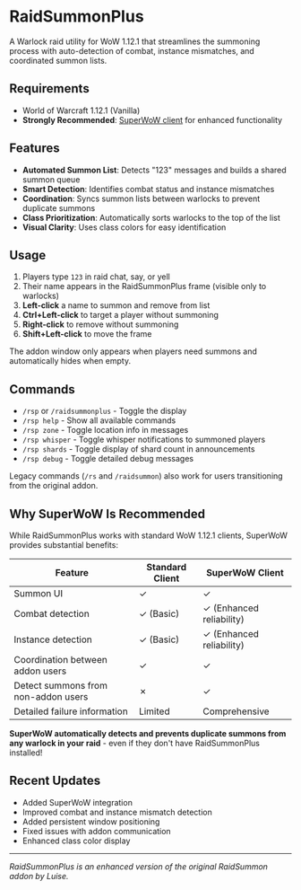 # RaidSummonPlus

A Warlock raid utility for WoW 1.12.1 that streamlines the summoning process with auto-detection of combat, instance mismatches, and coordinated summon lists.

## Requirements

- World of Warcraft 1.12.1 (Vanilla)
- **Strongly Recommended**: [SuperWoW client](https://github.com/balakethelock/SuperWoW) for enhanced functionality

## Features

- **Automated Summon List**: Detects "123" messages and builds a shared summon queue
- **Smart Detection**: Identifies combat status and instance mismatches
- **Coordination**: Syncs summon lists between warlocks to prevent duplicate summons
- **Class Prioritization**: Automatically sorts warlocks to the top of the list
- **Visual Clarity**: Uses class colors for easy identification

## Usage

1. Players type `123` in raid chat, say, or yell
2. Their name appears in the RaidSummonPlus frame (visible only to warlocks)
3. **Left-click** a name to summon and remove from list
4. **Ctrl+Left-click** to target a player without summoning
5. **Right-click** to remove without summoning
6. **Shift+Left-click** to move the frame

The addon window only appears when players need summons and automatically hides when empty.

## Commands

- `/rsp` or `/raidsummonplus` - Toggle the display
- `/rsp help` - Show all available commands
- `/rsp zone` - Toggle location info in messages
- `/rsp whisper` - Toggle whisper notifications to summoned players
- `/rsp shards` - Toggle display of shard count in announcements
- `/rsp debug` - Toggle detailed debug messages

Legacy commands (`/rs` and `/raidsummon`) also work for users transitioning from the original addon.

## Why SuperWoW Is Recommended

While RaidSummonPlus works with standard WoW 1.12.1 clients, SuperWoW provides substantial benefits:

| Feature | Standard Client | SuperWoW Client |
|---------|----------------|-----------------|
| Summon UI | ✓ | ✓ |
| Combat detection | ✓ (Basic) | ✓ (Enhanced reliability) |
| Instance detection | ✓ (Basic) | ✓ (Enhanced reliability) |
| Coordination between addon users | ✓ | ✓ |
| Detect summons from non-addon users | ✗ | ✓ |
| Detailed failure information | Limited | Comprehensive |

**SuperWoW automatically detects and prevents duplicate summons from any warlock in your raid** - even if they don't have RaidSummonPlus installed!

## Recent Updates

- Added SuperWoW integration
- Improved combat and instance mismatch detection
- Added persistent window positioning
- Fixed issues with addon communication
- Enhanced class color display

---

*RaidSummonPlus is an enhanced version of the original RaidSummon addon by Luise.*